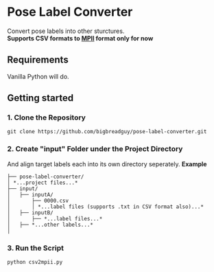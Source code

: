 # Pose Label Converter
 Convert pose labels into other sturctures.</br>
 **Supports CSV formats to [MPII](http://human-pose.mpi-inf.mpg.de/) format only for now**

## Requirements
 Vanilla Python will do.

## Getting started

### 1. Clone the Repository

 ```
 git clone https://github.com/bigbreadguy/pose-label-converter.git
 ```

### 2. Create "input" Folder under the Project Directory
 And align target labels each into its own directory seperately.
 **Example**
 ```
 ├── pose-label-converter/
 │ *...project files...*
 ├── input/
 │   ├── inputA/
 │       ├── 0000.csv
 │       │ *...label files (supports .txt in CSV format also)...*
 │   ├── inputB/
 │       ├── *...label files...*
 │   ├── *...other labels...*
 │
 ```
 ### 3. Run the Script
 ```
 python csv2mpii.py
 ```
